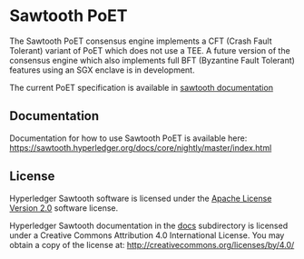 # Sawtooth PoET

The Sawtooth PoET consensus engine implements a CFT (Crash Fault Tolerant) variant of PoET which does not use a TEE. A future version of the consensus engine which also implements full BFT (Byzantine Fault Tolerant) features using an SGX enclave is in development.

The current PoET specification is available in
[sawtooth documentation]( https://sawtooth.hyperledger.org/docs/core/nightly/master/architecture/poet.html)

Documentation
-------------

Documentation for how to use Sawtooth PoET is available here:
https://sawtooth.hyperledger.org/docs/core/nightly/master/index.html

License
-------

Hyperledger Sawtooth software is licensed under the [Apache License Version 2.0](LICENSE) software license.

Hyperledger Sawtooth documentation in the [docs](docs) subdirectory is licensed
under a Creative Commons Attribution 4.0 International License.  You may
obtain a copy of the license at: http://creativecommons.org/licenses/by/4.0/

